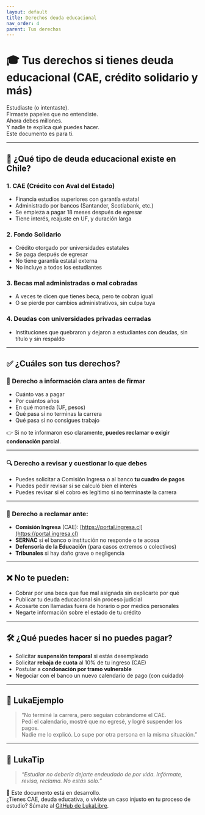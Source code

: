 ```yaml
---
layout: default
title: Derechos deuda educacional
nav_order: 4
parent: Tus derechos
---
```


# 🎓 Tus derechos si tienes deuda educacional (CAE, crédito solidario y más)

Estudiaste (o intentaste).  
Firmaste papeles que no entendiste.  
Ahora debes millones.  
Y nadie te explica qué puedes hacer.  
Este documento es para ti.

---

## 🧠 ¿Qué tipo de deuda educacional existe en Chile?

### 1. CAE (Crédito con Aval del Estado)

- Financia estudios superiores con garantía estatal
- Administrado por bancos (Santander, Scotiabank, etc.)
- Se empieza a pagar 18 meses después de egresar
- Tiene interés, reajuste en UF, y duración larga

### 2. Fondo Solidario

- Crédito otorgado por universidades estatales
- Se paga después de egresar
- No tiene garantía estatal externa
- No incluye a todos los estudiantes

### 3. Becas mal administradas o mal cobradas

- A veces te dicen que tienes beca, pero te cobran igual
- O se pierde por cambios administrativos, sin culpa tuya

### 4. Deudas con universidades privadas cerradas

- Instituciones que quebraron y dejaron a estudiantes con deudas, sin título y sin respaldo

---

## ✅ ¿Cuáles son tus derechos?

### 🧾 Derecho a información clara antes de firmar

- Cuánto vas a pagar
- Por cuántos años
- En qué moneda (UF, pesos)
- Qué pasa si no terminas la carrera
- Qué pasa si no consigues trabajo

👉 Si no te informaron eso claramente, **puedes reclamar o exigir condonación parcial**.

---

### 🔍 Derecho a revisar y cuestionar lo que debes

- Puedes solicitar a Comisión Ingresa o al banco **tu cuadro de pagos**
- Puedes pedir revisar si se calculó bien el interés
- Puedes revisar si el cobro es legítimo si no terminaste la carrera

---

### 📢 Derecho a reclamar ante:

- **Comisión Ingresa** (CAE): [https://portal.ingresa.cl](https://portal.ingresa.cl)
- **SERNAC** si el banco o institución no responde o te acosa
- **Defensoría de la Educación** (para casos extremos o colectivos)
- **Tribunales** si hay daño grave o negligencia

---

## ❌ No te pueden:

- Cobrar por una beca que fue mal asignada sin explicarte por qué
- Publicar tu deuda educacional sin proceso judicial
- Acosarte con llamadas fuera de horario o por medios personales
- Negarte información sobre el estado de tu crédito

---

## 🛠️ ¿Qué puedes hacer si no puedes pagar?

- Solicitar **suspensión temporal** si estás desempleado
- Solicitar **rebaja de cuota** al 10% de tu ingreso (CAE)
- Postular a **condonación por tramo vulnerable**
- Negociar con el banco un nuevo calendario de pago (con cuidado)

---

## 💬 LukaEjemplo

> “No terminé la carrera, pero seguían cobrándome el CAE.  
> Pedí el calendario, mostré que no egresé, y logré suspender los pagos.  
> Nadie me lo explicó. Lo supe por otra persona en la misma situación.”

---

## 🧠 LukaTip

> *“Estudiar no debería dejarte endeudado de por vida. Infórmate, revisa, reclama. No estás solo.”*

📌 Este documento está en desarrollo.  
¿Tienes CAE, deuda educativa, o viviste un caso injusto en tu proceso de estudio? Súmate al [GitHub de LukaLibre](https://github.com/raestrada/lukalibre).
